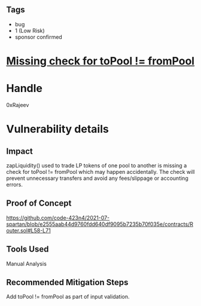 ## Tags

- bug
- 1 (Low Risk)
- sponsor confirmed

# [Missing check for toPool != fromPool](https://github.com/code-423n4/2021-07-spartan-findings/issues/127) 

# Handle

0xRajeev


# Vulnerability details

## Impact

zapLiquidity() used to trade LP tokens of one pool to another is missing a check for toPool != fromPool which may happen accidentally. The check will prevent unnecessary transfers and avoid any fees/slippage or accounting errors.

## Proof of Concept

https://github.com/code-423n4/2021-07-spartan/blob/e2555aab44d9760fdd640df9095b7235b70f035e/contracts/Router.sol#L58-L71


## Tools Used

Manual Analysis

## Recommended Mitigation Steps

Add toPool != fromPool as part of input validation.

